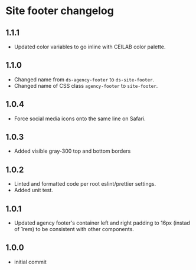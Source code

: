 # Site footer changelog


## 1.1.1
* Updated color variables to go inline with CEILAB color palette. 

## 1.1.0
* Changed name from `ds-agency-footer` to `ds-site-footer`.
* Changed name of CSS class `agency-footer` to `site-footer`.

## 1.0.4
* Force social media icons onto the same line on Safari. 

## 1.0.3
* Added visible gray-300 top and bottom borders 

## 1.0.2
* Linted and formatted code per root eslint/prettier settings.
* Added unit test.

## 1.0.1
* Updated agency footer's container left and right padding to 16px (instad of 1rem) to be consistent with other components.

## 1.0.0
* initial commit
